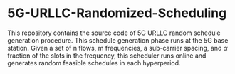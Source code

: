 # 5G-URLLC-Randomized-Scheduling

This repository contains the source code of 5G URLLC random schedule generation procedure. This schedule generation phase runs at the 5G base station. Given a set of n flows, m frequencies, a sub-carrier spacing, and $\alpha$ fraction of the slots in the frequency, this scheduler runs online and generates random feasible schedules in each hyperperiod. 
